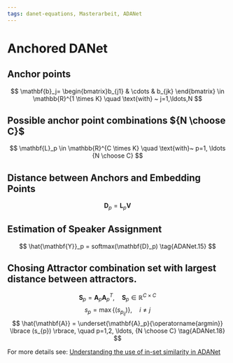 ```yaml
---
tags: danet-equations, Masterarbeit, ADANet
---
```


# Anchored DANet

## Anchor points
$$
\mathbf{b}_j=
\begin{bmatrix}b_{j1} & \cdots & b_{jk} \end{bmatrix}
\in \mathbb{R}^{1 \times K}
\quad \text{with} ~ j=1,\ldots,N
$$

## Possible anchor point combinations ${N \choose C}$
$$
\mathbf{L}_p \in \mathbb{R}^{C \times K}
\quad \text{with}~ p=1, \ldots {N \choose C}
$$

## Distance between Anchors and Embedding Points
$$
\mathbf{D}_p = \mathbf{L}_p\mathbf{V}
\tag{ADANet.14}
$$

## Estimation of Speaker Assignment
$$
\hat{\mathbf{Y}}_p = softmax(\mathbf{D}_p)
\tag{ADANet.15}
$$

## Chosing Attractor combination set with largest distance between attractors. 
$$
\mathbf{S}_p = \mathbf{A}_p\mathbf{A}_p^T, \quad \mathbf{S}_p \in \mathbb{R}^{C \times C}
\tag{ADANet.16}
$$
$$
s_p = \max \lbrace (s_{p_{ij}}) \rbrace, \quad i \neq j
\tag{ADANet.17}
$$
$$
\hat{\mathbf{A}} = \underset{\mathbf{A}_p}{\operatorname{argmin}} \lbrace (s_{p}) \rbrace, \quad p=1,2, \ldots, {N \choose C}
\tag{ADANet.18}
$$

For more details see: [Understanding the use of in-set similarity in ADANet](https://hackmd.io/s65GzDjySUep9M5EXfwryw?view#Understanding-the-use-of-in-set-similarity-in-ADANet)